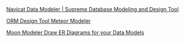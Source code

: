 
[Navicat Data Modeler | Supreme Database Modeling and Design Tool](https://www.navicat.com/en/products/navicat-data-modeler)

[ORM Design Tool  Meteor Modeler](https://www.datensen.com/orm-design-tool/meteor-modeler-for-orm.html)

[Moon Modeler  Draw ER Diagrams for your Data Models](https://www.datensen.com/data-modeling/moon-modeler-for-databases.html)
